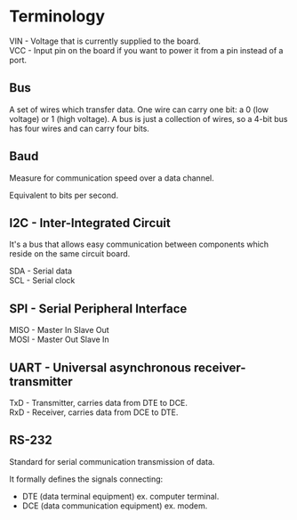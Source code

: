 # Terminology

VIN - Voltage that is currently supplied to the board.  
VCC - Input pin on the board if you want to power it from a pin instead of a port.

## Bus

A set of wires which transfer data. One wire can carry one bit: a 0 (low voltage) or 1 (high voltage). A bus is just a collection of wires, so a 4-bit bus has four wires and can carry four bits.

## Baud

Measure for communication speed over a data channel.

Equivalent to bits per second.

## I2C - Inter-Integrated Circuit

It's a bus that allows easy communication between components which reside on the same circuit board.

SDA - Serial data  
SCL - Serial clock

## SPI - Serial Peripheral Interface

MISO - Master In Slave Out  
MOSI - Master Out Slave In

## UART - Universal asynchronous receiver-transmitter

TxD - Transmitter, carries data from DTE to DCE.  
RxD - Receiver, carries data from DCE to DTE.

## RS-232

Standard for serial communication transmission of data.

It formally defines the signals connecting:

-   DTE (data terminal equipment) ex. computer terminal.
-   DCE (data communication equipment) ex. modem.
